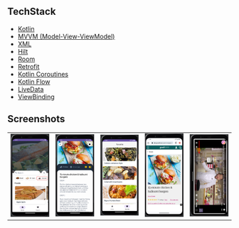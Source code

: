 ## TechStack

- [Kotlin](https://kotlinlang.org/)  
- [MVVM (Model-View-ViewModel)](https://developer.android.com/topic/architecture)  
- [XML](https://developer.android.com/guide/topics/resources/layout-resource)  
- [Hilt](https://dagger.dev/hilt/)  
- [Room](https://developer.android.com/training/data-storage/room)  
- [Retrofit](https://square.github.io/retrofit/)  
- [Kotlin Coroutines](https://kotlinlang.org/docs/coroutines-overview.html)  
- [Kotlin Flow](https://kotlinlang.org/docs/flow.html)  
- [LiveData](https://developer.android.com/topic/libraries/architecture/livedata)  
- [ViewBinding](https://developer.android.com/topic/libraries/view-binding)


## Screenshots

<table>
  <tr>
    <td><img src="./app/src/main/assets/home-screen.png" alt="Home Screen" width="200"></td>
    <td><img src="./app/src/main/assets/detail-screen.png" alt="Detail Screen" width="200"></td>
    <td><img src="./app/src/main/assets/favorite-screen.png" alt="Favorite Screen" width="200"></td>
    <td><img src="./app/src/main/assets/web-screen.png" alt="Web Screen" width="200"></td>
    <td><img src="./app/src/main/assets/youtube-screen.png" alt="Youtube Screen" width="200"></td>
  </tr>
</table>
